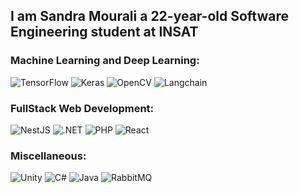 ## I am Sandra Mourali a 22-year-old Software Engineering student at INSAT

### Machine Learning and Deep Learning:
<p>
  <img src="https://img.shields.io/badge/TensorFlow-FF6F00?logo=tensorflow&logoColor=white&style=for-the-badge" alt="TensorFlow">
  <img src="https://img.shields.io/badge/Keras-D00000?logo=keras&logoColor=white&style=for-the-badge" alt="Keras">
  <img src="https://img.shields.io/badge/OpenCV-5C3EE8?logo=opencv&logoColor=white&style=for-the-badge" alt="OpenCV">
   <img src="https://img.shields.io/badge/Langchain-5C3EE8?logo=langchain&logoColor=white&style=for-the-badge" alt="Langchain">
</p>

### FullStack Web Development:
<p>
  <img src="https://img.shields.io/badge/NestJS-E0234E?logo=nestjs&logoColor=white&style=for-the-badge" alt="NestJS">
  <img src="https://img.shields.io/badge/.NET-512BD4?logo=.net&logoColor=white&style=for-the-badge" alt=".NET">
  <img src="https://img.shields.io/badge/PHP-777BB4?logo=php&logoColor=white&style=for-the-badge" alt="PHP">
  <img src="https://img.shields.io/badge/React-61DAFB?logo=react&logoColor=white&style=for-the-badge" alt="React">


### Miscellaneous: 
<p>
  <img src="https://img.shields.io/badge/Unity-239120?logo=unity&logoColor=white&style=for-the-badge" alt="Unity">
  <img src="https://img.shields.io/badge/C%23-239120?logo=c-sharp&logoColor=white&style=for-the-badge" alt="C#">
  <img src="https://img.shields.io/badge/Java-007396?logo=java&logoColor=white&style=for-the-badge" alt="Java">
  <img src="https://img.shields.io/badge/RabbitMQ-FF6600?logo=rabbitmq&logoColor=white&style=for-the-badge" alt="RabbitMQ">
</p>
